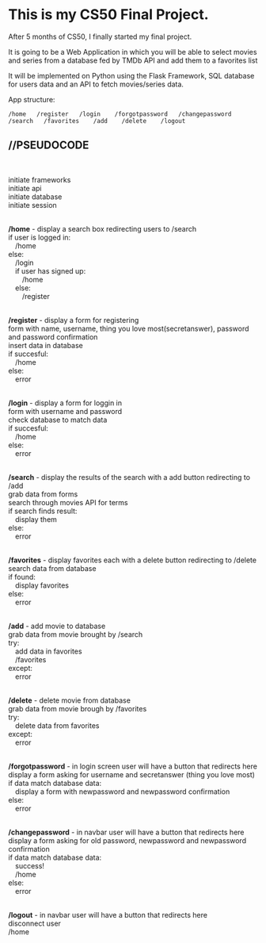 # This is my CS50 Final Project. 

After 5 months of CS50, I finally started my final project. 

It is going to be a Web Application in which you will be able to select movies and series from a database fed by TMDb API and add them to a favorites list

It will be implemented on Python using the Flask Framework, SQL database for users data and an API to fetch movies/series data.


App structure:

    /home   /register   /login    /forgotpassword   /changepassword   /search   /favorites    /add    /delete    /logout  


<h2>//PSEUDOCODE</h2>
<br>

initiate frameworks<br>
initiate api<br>
initiate database<br>
initiate session<br>
<br>

**/home** - display a search box redirecting users to /search<br>
if user is logged in:<br>
&emsp;/home<br>
else:<br>
&emsp;/login<br>
&emsp;if user has signed up:<br>
&emsp;&emsp;/home<br>
&emsp;else:<br>
&emsp;&emsp;/register<br>
<br>        
        
**/register** - display a form for registering<br>
form with name, username, thing you love most(secretanswer), password and password confirmation<br>
insert data in database<br>
if succesful:<br>
&emsp;/home<br>
else:<br>
&emsp;error<br>
<br>

**/login** - display a form for loggin in<br>
form with username and password<br>
check database to match data<br>
if succesful:<br>
&emsp;/home<br>
else:<br>
&emsp;error<br>
<br>

**/search** - display the results of the search with a add button redirecting to /add<br>
grab data from forms<br>
search through movies API for terms<br>
if search finds result:<br>
&emsp;display them<br>
else:<br>
&emsp;error<br>
<br>

**/favorites** - display favorites each with a delete button redirecting to /delete<br>
search data from database<br>
if found:<br>
&emsp;display favorites<br>
else:<br>
&emsp;error<br>
<br>

**/add** - add movie to database<br>
grab data from movie brought by /search<br>
try:<br>
&emsp;add data in favorites<br>
&emsp;/favorites<br>
except:<br>
&emsp;error<br>
<br>

**/delete** - delete movie from database<br>
grab data from movie brough by /favorites<br>
try:<br>
&emsp;delete data from favorites<br>
except:<br>
&emsp;error<br>
<br>

**/forgotpassword** - in login screen user will have a button that redirects here<br>
display a form asking for username and secretanswer (thing you love most)<br>
if data match database data:<br>
&emsp;display a form with newpassword and newpassword confirmation<br>
else:<br>
&emsp;error<br>
<br>

**/changepassword** - in navbar user will have a button that redirects here<br>
display a form asking for old password, newpassword and newpassword confirmation<br>
if data match database data:<br>
&emsp;success!<br>
&emsp;/home<br>
else:<br>
&emsp;error<br>
<br>

**/logout** - in navbar user will have a button that redirects here<br>
disconnect user<br>
/home<br>
<br>
